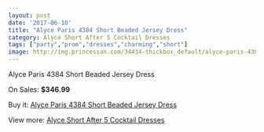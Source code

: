 ```yaml
---
layout: post
date: '2017-06-10'
title: "Alyce Paris 4384 Short Beaded Jersey Dress"
category: Alyce Short After 5 Cocktail Dresses
tags: ["party","prom","dresses","charming","short"]
image: http://img.princessan.com/34434-thickbox_default/alyce-paris-4384-short-beaded-jersey-dress.jpg
---
```

Alyce Paris 4384 Short Beaded Jersey Dress

On Sales: **$346.99**
<a href="https://www.princessan.com/en/16120-alyce-paris-4384-short-beaded-jersey-dress.html"><amp-img layout="responsive" width="600" height="600" src="//img.princessan.com/34434-thickbox_default/alyce-paris-4384-short-beaded-jersey-dress.jpg" alt="Alyce Paris 4384 Short Beaded Jersey Dress 0" /></a>
<a href="https://www.princessan.com/en/16120-alyce-paris-4384-short-beaded-jersey-dress.html"><amp-img layout="responsive" width="600" height="600" src="//img.princessan.com/34435-thickbox_default/alyce-paris-4384-short-beaded-jersey-dress.jpg" alt="Alyce Paris 4384 Short Beaded Jersey Dress 1" /></a>

Buy it: [Alyce Paris 4384 Short Beaded Jersey Dress](https://www.princessan.com/en/16120-alyce-paris-4384-short-beaded-jersey-dress.html "Alyce Paris 4384 Short Beaded Jersey Dress")

View more: [Alyce Short After 5 Cocktail Dresses](https://www.princessan.com/en/132- "Alyce Short After 5 Cocktail Dresses")